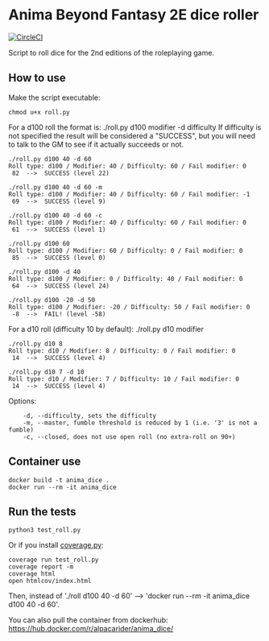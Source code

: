 # Anima Beyond Fantasy 2E dice roller

[![CircleCI](https://circleci.com/gh/AlvaroRuizDelgado/Anima_Beyond_Fantasy_dice_roller.svg?style=svg)](https://circleci.com/gh/AlvaroRuizDelgado/Anima_Beyond_Fantasy_dice_roller)

Script to roll dice for the 2nd editions of the roleplaying game.

## How to use

Make the script executable:
```shell
chmod u+x roll.py
```

For a d100 roll the format is: ./roll.py d100 modifier -d difficulty
If difficulty is not specified the result will be considered a "SUCCESS", but you will need to talk to the GM to see if it actually succeeds or not.
```shell
./roll.py d100 40 -d 60
Roll type: d100 / Modifier: 40 / Difficulty: 60 / Fail modifier: 0
 82  -->  SUCCESS (level 22)

./roll.py d100 40 -d 60 -m
Roll type: d100 / Modifier: 40 / Difficulty: 60 / Fail modifier: -1
 69  -->  SUCCESS (level 9)

./roll.py d100 40 -d 60 -c
Roll type: d100 / Modifier: 40 / Difficulty: 60 / Fail modifier: 0
 61  -->  SUCCESS (level 1)

./roll.py d100 60
Roll type: d100 / Modifier: 60 / Difficulty: 0 / Fail modifier: 0
 85  -->  SUCCESS (level 0) 

./roll.py d100 -d 40
Roll type: d100 / Modifier: 0 / Difficulty: 40 / Fail modifier: 0
 64  -->  SUCCESS (level 24)

./roll.py d100 -20 -d 50
Roll type: d100 / Modifier: -20 / Difficulty: 50 / Fail modifier: 0
 -8  -->  FAIL! (level -58)
```

For a d10 roll (difficulty 10 by default): ./roll.py d10 modifier
```shell
./roll.py d10 8
Roll type: d10 / Modifier: 8 / Difficulty: 0 / Fail modifier: 0
 14  -->  SUCCESS (level 4)

./roll.py d10 7 -d 10
Roll type: d10 / Modifier: 7 / Difficulty: 10 / Fail modifier: 0
 14  -->  SUCCESS (level 4)
```

Options:
```
    -d, --difficulty, sets the difficulty
    -m, --master, fumble threshold is reduced by 1 (i.e. '3' is not a fumble)
    -c, --closed, does not use open roll (no extra-roll on 90+)
```

## Container use

```shell
docker build -t anima_dice .
docker run --rm -it anima_dice
```

## Run the tests

```shell
python3 test_roll.py
```

Or if you install [coverage.py](https://coverage.readthedocs.io/en/latest/):
```shell
coverage run test_roll.py
coverage report -m
coverage html
open htmlcov/index.html
```

Then, instead of './roll d100 40 -d 60' --> 'docker run --rm -it anima_dice d100 40 -d 60'.

You can also pull the container from dockerhub:
https://hub.docker.com/r/alpacarider/anima_dice/
